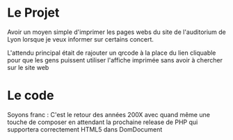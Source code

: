 # Le Projet 
Avoir un moyen simple d'imprimer les pages webs du site de l'auditorium de Lyon lorsque je veux informer sur certains concert. 

L'attendu principal était de rajouter un qrcode à la place du lien cliquable pour que les gens puissent utiliser l'affiche imprimée sans avoir à chercher sur le site web

# Le code
Soyons franc : C'est le retour des années 200X avec quand même une touche de composer en attendant la prochaine release de PHP qui supportera correctement HTML5 dans DomDocument
